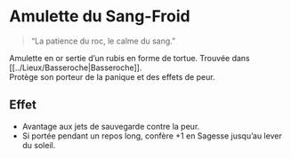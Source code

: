 # Amulette du Sang-Froid

> “La patience du roc, le calme du sang.”

Amulette en or sertie d’un rubis en forme de tortue. Trouvée dans [[../Lieux/Basseroche|Basseroche]].  
Protège son porteur de la panique et des effets de peur.

## Effet
- Avantage aux jets de sauvegarde contre la peur.  
- Si portée pendant un repos long, confère +1 en Sagesse jusqu’au lever du soleil.
